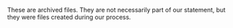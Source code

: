 These are archived files. They are not necessarily part of our statement, but they were files created during our process.
